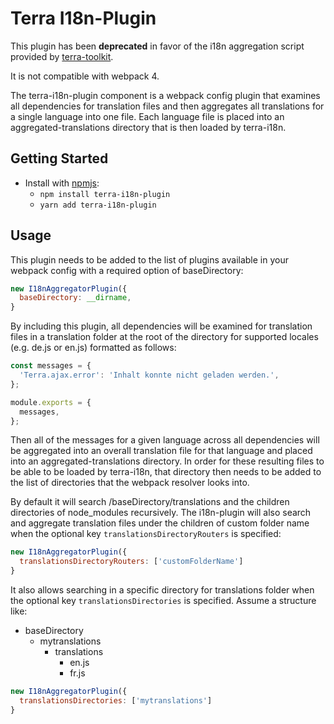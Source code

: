 # Terra I18n-Plugin

This plugin has been **deprecated** in
favor of the i18n aggregation script provided by [terra-toolkit](https://github.com/cerner/terra-toolkit).

It is not compatible with webpack 4.

The terra-i18n-plugin component is a webpack config plugin that examines all dependencies for translation files and then aggregates all translations for a single language into one file. Each language file is placed into an aggregated-translations directory that is then loaded by terra-i18n.


## Getting Started

- Install with [npmjs](https://www.npmjs.com):
  - `npm install terra-i18n-plugin`
  - `yarn add terra-i18n-plugin`

## Usage

This plugin needs to be added to the list of plugins available in your webpack config with a required option of baseDirectory:

```js
new I18nAggregatorPlugin({
  baseDirectory: __dirname,
}
```

By including this plugin, all dependencies will be examined for translation files in a translation folder at the root of the directory for supported locales (e.g. de.js or en.js) formatted as follows:

```js
const messages = {
  'Terra.ajax.error': 'Inhalt konnte nicht geladen werden.',
};

module.exports = {
  messages,
};
```

Then all of the messages for a given language across all dependencies will be aggregated into an overall translation file for that language and placed into an aggregated-translations directory.  In order for these resulting files to be able to be loaded by terra-i18n, that directory then needs to be added to the list of directories that the webpack resolver looks into.

By default it will search /baseDirectory/translations and the children directories of node_modules recursively. The i18n-plugin will also search and aggregate translation files under the children of custom folder name when the optional key `translationsDirectoryRouters` is specified:
```js
new I18nAggregatorPlugin({
  translationsDirectoryRouters: ['customFolderName']
}
```

It also allows searching in a specific directory for translations folder when the optional key `translationsDirectories` is specified. Assume a structure like:
- baseDirectory
  - mytranslations
    - translations
      - en.js
      - fr.js

```js
new I18nAggregatorPlugin({
  translationsDirectories: ['mytranslations']
}
```
